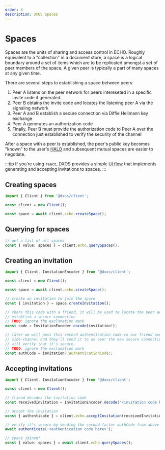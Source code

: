 ```yaml
---
order: 4
description: DXOS Spaces
---
```


# Spaces

Spaces are the units of sharing and access control in ECHO. Roughly equivalent to a "collection" in a document store, a space is a logical boundary around a set of items which are to be replicated amongst a set of peer members of the space. A given peer is typically a part of many spaces at any given time.

There are several steps to establishing a space between peers:

1.  Peer A listens on the peer network for peers intereseted in a specific invite code it generated
2.  Peer B obtains the invite code and locates the listening peer A via the signaling network
3.  Peer A and B establish a secure connection via Diffie Hellmann key exchange
4.  Peer A generates an authorization code
5.  Finally, Peer B must provide the authorization code to Peer A over the connection just established to verify the security of the channel

After a space with a peer is established, the peer's public key becomes "known" to the user's [HALO](../halo) and subsequent mutual spaces are easier to negotiate.

:::tip
If you're using `react`, DXOS provides a simple [UI flow](react) that implements generating and accepting invitations to spaces.
:::

## Creating spaces

```ts file=./snippets/create-space.ts#L5-
import { Client } from '@dxos/client';

const client = new Client();

const space = await client.echo.createSpace();
```

## Querying for spaces

```ts file=./snippets/query-spaces.ts#L9-
// get a list of all spaces
const { value: spaces } = client.echo.querySpaces();
```

## Creating an invitation

```ts file=./snippets/invite-to-space.ts#L5-
import { Client, InvitationEncoder } from '@dxos/client';

const client = new Client();

const space = await client.echo.createSpace();

// create an invitation to join the space
const { invitation } = space.createInvitation();

// share this code with a friend, it will be used to locate the peer and
// establish a secure connection
// TODO: ignore the exclamation mark
const code = InvitationEncoder.encode(invitation!);

// later we will pass this second authentication code to our friend over a
// side-channel and they'll send it to us over the new secure connection which
// will verify that it's secure.
// TODO: ignore the exclamation mark
const authCode = invitation?.authenticationCode!;
```

## Accepting invitations

```ts file=./snippets/join-space.ts#L5-
import { Client, InvitationEncoder } from '@dxos/client';

const client = new Client();

// friend decodes the invitation code
const receivedInvitation = InvitationEncoder.decode('<invitation code here>');

// accept the invitation
const { authenticate } = client.echo.acceptInvitation(receivedInvitation);

// verify it's secure by sending the second factor authCode from above
await authenticate('<authentication code here>');

// space joined!
const { value: spaces } = await client.echo.querySpaces();
```
